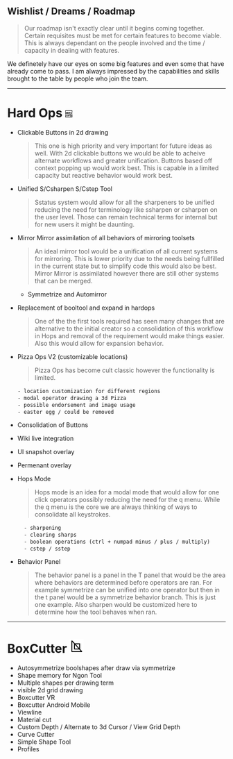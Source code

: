 ## Wishlist / Dreams / Roadmap

> Our roadmap isn't exactly clear until it begins coming together. Certain requisites must
be met for certain features to become viable. This is always dependant on the people
involved and the time / capacity in dealing with features.

We definetely have our eyes on some big features and even some that have already
come to pass. I am always impressed by the capabilities and skills brought to the
table by people who join the team.

___

# Hard Ops ![image](img\icons\HardOps.png)

- Clickable Buttons in 2d drawing
  > This one is high priority and very important for future ideas as well. With 2d
  clickable buttons we would be able to acheive alternate workflows and greater unification.
  Buttons based off context popping up would work best. This is capable in a limited capacity
  but reactive behavior would work best.

- Unified S/Csharpen S/Cstep Tool
  > Sstatus system would allow for all the sharpeners to be unified reducing
  the need for terminology like ssharpen or csharpen on the user level. Those can
  remain technical terms for internal but for new users it might be daunting.



- Mirror Mirror assimilation of all behaviors of mirroring toolsets
  > An ideal mirror tool would be a unification of all current systems for mirroring.
  This is lower priority due to the needs being fullfilled in the current state but to
  simplify code this would also be best. Mirror Mirror is assimilated however there are still
  other systems that can be merged.

    - Symmetrize and Automirror

- Replacement of booltool and expand in hardops
  > One of the the first tools required has seen many changes that are alternative to
  the initial creator so a consolidation of this workflow in Hops and removal of the
  requirement would make things easier. Also this would allow for expansion behavior.

- Pizza Ops V2 (customizable locations)
  > Pizza Ops has become cult classic however the functionality is limited.

      - location customization for different regions
      - modal operator drawing a 3d Pizza
      - possible endorsement and image usage
      - easter egg / could be removed

- Consolidation of Buttons
- Wiki live integration
- UI snapshot overlay
- Permenant overlay
- Hops Mode
    > Hops mode is  an idea for a modal mode that would allow for one click
    operators possibly reducing the need for the q menu. While the q menu is the core
    we are always thinking of ways to consolidate all keystrokes.

        - sharpening
        - clearing sharps
        - boolean operations (ctrl + numpad minus / plus / multiply)
        - cstep / sstep  

- Behavior Panel
    > The behavior panel is a panel in the T panel that would be the area where behaviors
    are determined before operators are ran. For example symmetrize can be unified into one
    operator but then in the t panel would be a symmetrize behavior branch. This is just one
    example. Also sharpen would be customized here to determine how the tool behaves when ran.

___
# BoxCutter ![image](img\icons\BoxCutter.png)

- Autosymmetrize boolshapes after draw via symmetrize
- Shape memory for Ngon Tool
- Multiple shapes per drawing term
- visible 2d grid drawing
- Boxcutter VR
- Boxcutter Android Mobile
- Viewline
- Material cut
- Custom Depth / Alternate to 3d Cursor / View Grid Depth
- Curve Cutter
- Simple Shape Tool
- Profiles
